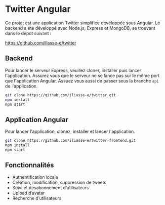 # Twitter Angular

Ce projet est une application Twitter simplifiée développée sous Angular.
Le backend a été développé avec Node.js, Express et MongoDB, se trouvant dans le dépot suivant :

https://github.com/iliasse-e/twitter

## Backend

Pour lancer le serveur Express, veuillez cloner, installer puis lancer l'application.
Assurez vous que le serveur ne se lance pas sur le même port que l'application Angular.
Assuez vous aussi de passer sous la branche `api` de l'application.

```bash
git clone https://github.com/iliasse-e/twitter.git
npm install
npm start
```

## Application Angular

Pour lancer l'application, clonez, installer et lancer l'application.

```bash
git clone https://github.com/iliasse-e/twitter-frontend.git
npm install
npm start
```

## Fonctionnalités

- Authentification locale
- Création, modification, suppression de tweets
- Suivi et désabonnement d’utilisateurs
- Upload d’avatar
- Recherche d’utilisateurs
